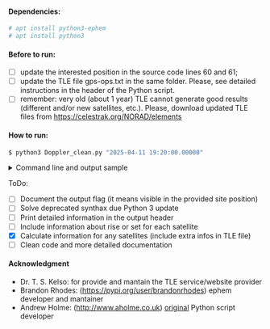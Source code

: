 #### Dependencies:
```bash
# apt install python3-ephem
# apt install python3
```
#### Before to run:
- [ ] update the interested position in the source code lines 60 and 61;
- [ ] update the TLE file gps-ops.txt in the same folder. Please, see detailed instructions in the header of the Python script.
- [ ] remember: very old (about 1 year) TLE cannot generate good results (different and/or new satellites, etc.). Please, download updated TLE files from https://celestrak.org/NORAD/elements

#### How to run:
```bash
$ python3 Doppler_clean.py "2025-04-11 19:20:00.00000" 
```

<details>

  <summary>Command line and output sample</summary>

```txt
$ python3 Doppler_clean.py "2025-04-11 19:20:00.00000" 
/home/psr/bin/orbit/Doppler_clean.py:66: DeprecationWarning: datetime.datetime.utcnow() is deprecated and scheduled for removal in a future version. Use timezone-aware objects to represent datetimes in UTC: datetime.datetime.now(datetime.UTC).
  utcdate = datetime.datetime.utcnow()
PC UTC Time:  2025-04-11 07:32:12.399
Your Input :  2025-04-11 19:20:00
Input      :  2025-04-11 19:20:00.000
prn      doppler    distance    azimuth  elevation  flag
 01  -2416.24808    26334320    83.3509    -3.6896    
 02  -1915.16374    28376676    99.3687   -21.7154    
 03  -3574.85912    25042830    42.5245     6.0023  * 
 04   -424.43075    22979972    68.2851    28.7050  * 
 05   3402.00200    26397720   226.8121    -4.4672    
 06    565.50503    21141372   332.2589    54.6873  * 
 07    910.44251    26763756   136.0552   -10.2615    
 08  -2684.81250    29719030   136.2563   -33.3226    
 09   1354.15391    21915618   107.8013    41.3440  * 
 10   -434.50847    32550218    63.6648   -79.4643    
 11   1802.02925    22570970   293.5687    33.2437  * 
 12   1690.30041    23807850   309.8082    16.7745  * 
 13   2359.06349    28343448   205.6541   -20.8928    
 14  -3435.44223    24251820   183.5863    12.8317  * 
 15   1602.44727    30710488   226.6971   -40.7416    
 16    980.35807    31680152    77.8049   -58.4986    
 17  -1402.60454    21137690   126.0445    58.2316  * 
 18   1098.93452    31594060   241.4176   -55.0077    
 19    208.65436    19964968    49.0749    83.0126  * 
 20   2563.68400    23045362   239.0964    27.6764  * 
 22  -2861.40626    22958806   199.9216    28.5949  * 
 23   1224.32640    32324066   214.1033   -68.8311    
 24  -1830.72475    28192360   266.8662   -18.8563    
 25   2552.98180    26242638   331.3348    -6.5931    
 26   1908.53978    30900326    44.7469   -49.8199    
 27  -1477.33067    32107840   137.1354   -60.1080    
 28    -70.78931    27606032     5.2437   -15.8638    
 29   2677.76372    29986608   311.0026   -37.0338    
 30    334.98486    26703072   167.8657    -9.2070    
 31    718.58889    27356496    27.8054   -16.0925    
 32  -2476.36169    30498864   348.7854   -42.6893
 ```

</details>

ToDo:
- [ ] Document the output flag (it means visible in the provided site position)
- [ ] Solve deprecated synthax due Python 3 update
- [ ] Print detailed information in the output header
- [ ] Include information about rise or set for each satellite
- [X] Calculate information for any satellites (include extra infos in TLE file)
- [ ] Clean code and more detailed documentation

#### Acknowledgment
- Dr. T. S. Kelso: for provide and mantain the TLE service/website provider
- Brandon Rhodes: (https://pypi.org/user/brandonrhodes) ephem developer and mantainer
- Andrew Holme: (http://www.aholme.co.uk) [original](http://www.aholme.co.uk/GPS/SRC/2011/Python/Doppler.py) Python script developer
